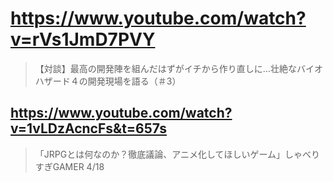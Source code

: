 # https://www.youtube.com/watch?v=rVs1JmD7PVY

> 【対談】最高の開発陣を組んだはずがイチから作り直しに…壮絶なバイオハザード４の開発現場を語る（＃3）

## https://www.youtube.com/watch?v=1vLDzAcncFs&t=657s

> 「JRPGとは何なのか？徹底議論、アニメ化してほしいゲーム」しゃべりすぎGAMER 4/18 

